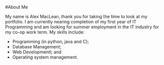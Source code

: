 #About Me

My name is Alex MacLean, thank you for taking the time to look at my portfolio. I am currently nearing completion of my first year of IT Programming and am looking for summer employment in the IT industry for my co-op work term. 
My skills include: 
-	Programming (in python, java and C);
-	Database Management;
-	Web Developmentl; and
-	Operating system management.